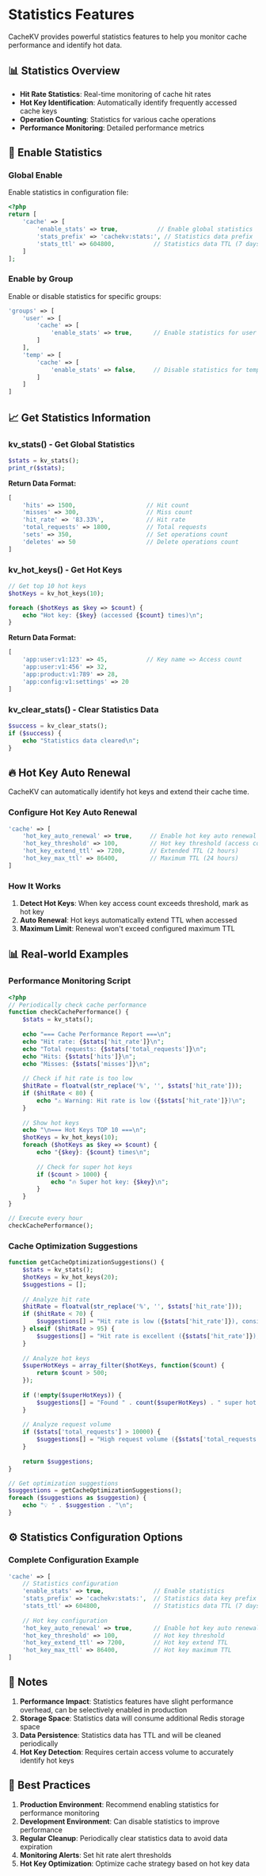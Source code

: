 # Statistics Features

CacheKV provides powerful statistics features to help you monitor cache performance and identify hot data.

## 📊 Statistics Overview

- **Hit Rate Statistics**: Real-time monitoring of cache hit rates
- **Hot Key Identification**: Automatically identify frequently accessed cache keys
- **Operation Counting**: Statistics for various cache operations
- **Performance Monitoring**: Detailed performance metrics

## 🔧 Enable Statistics

### Global Enable

Enable statistics in configuration file:

```php
<?php
return [
    'cache' => [
        'enable_stats' => true,           // Enable global statistics
        'stats_prefix' => 'cachekv:stats:', // Statistics data prefix
        'stats_ttl' => 604800,           // Statistics data TTL (7 days)
    ]
];
```

### Enable by Group

Enable or disable statistics for specific groups:

```php
'groups' => [
    'user' => [
        'cache' => [
            'enable_stats' => true,      // Enable statistics for user group
        ]
    ],
    'temp' => [
        'cache' => [
            'enable_stats' => false,     // Disable statistics for temporary data
        ]
    ]
]
```

## 📈 Get Statistics Information

### kv_stats() - Get Global Statistics

```php
$stats = kv_stats();
print_r($stats);
```

**Return Data Format:**
```php
[
    'hits' => 1500,                    // Hit count
    'misses' => 300,                   // Miss count
    'hit_rate' => '83.33%',            // Hit rate
    'total_requests' => 1800,          // Total requests
    'sets' => 350,                     // Set operations count
    'deletes' => 50                    // Delete operations count
]
```

### kv_hot_keys() - Get Hot Keys

```php
// Get top 10 hot keys
$hotKeys = kv_hot_keys(10);

foreach ($hotKeys as $key => $count) {
    echo "Hot key: {$key} (accessed {$count} times)\n";
}
```

**Return Data Format:**
```php
[
    'app:user:v1:123' => 45,           // Key name => Access count
    'app:user:v1:456' => 32,
    'app:product:v1:789' => 28,
    'app:config:v1:settings' => 20
]
```

### kv_clear_stats() - Clear Statistics Data

```php
$success = kv_clear_stats();
if ($success) {
    echo "Statistics data cleared\n";
}
```

## 🔥 Hot Key Auto Renewal

CacheKV can automatically identify hot keys and extend their cache time.

### Configure Hot Key Auto Renewal

```php
'cache' => [
    'hot_key_auto_renewal' => true,     // Enable hot key auto renewal
    'hot_key_threshold' => 100,         // Hot key threshold (access count)
    'hot_key_extend_ttl' => 7200,       // Extended TTL (2 hours)
    'hot_key_max_ttl' => 86400,         // Maximum TTL (24 hours)
]
```

### How It Works

1. **Detect Hot Keys**: When key access count exceeds threshold, mark as hot key
2. **Auto Renewal**: Hot keys automatically extend TTL when accessed
3. **Maximum Limit**: Renewal won't exceed configured maximum TTL

## 📊 Real-world Examples

### Performance Monitoring Script

```php
<?php
// Periodically check cache performance
function checkCachePerformance() {
    $stats = kv_stats();
    
    echo "=== Cache Performance Report ===\n";
    echo "Hit rate: {$stats['hit_rate']}\n";
    echo "Total requests: {$stats['total_requests']}\n";
    echo "Hits: {$stats['hits']}\n";
    echo "Misses: {$stats['misses']}\n";
    
    // Check if hit rate is too low
    $hitRate = floatval(str_replace('%', '', $stats['hit_rate']));
    if ($hitRate < 80) {
        echo "⚠️ Warning: Hit rate is low ({$stats['hit_rate']})\n";
    }
    
    // Show hot keys
    echo "\n=== Hot Keys TOP 10 ===\n";
    $hotKeys = kv_hot_keys(10);
    foreach ($hotKeys as $key => $count) {
        echo "{$key}: {$count} times\n";
        
        // Check for super hot keys
        if ($count > 1000) {
            echo "🔥 Super hot key: {$key}\n";
        }
    }
}

// Execute every hour
checkCachePerformance();
```

### Cache Optimization Suggestions

```php
function getCacheOptimizationSuggestions() {
    $stats = kv_stats();
    $hotKeys = kv_hot_keys(20);
    $suggestions = [];
    
    // Analyze hit rate
    $hitRate = floatval(str_replace('%', '', $stats['hit_rate']));
    if ($hitRate < 70) {
        $suggestions[] = "Hit rate is low ({$stats['hit_rate']}), consider reviewing cache strategy";
    } elseif ($hitRate > 95) {
        $suggestions[] = "Hit rate is excellent ({$stats['hit_rate']}), cache strategy is good";
    }
    
    // Analyze hot keys
    $superHotKeys = array_filter($hotKeys, function($count) {
        return $count > 500;
    });
    
    if (!empty($superHotKeys)) {
        $suggestions[] = "Found " . count($superHotKeys) . " super hot keys, consider increasing TTL";
    }
    
    // Analyze request volume
    if ($stats['total_requests'] > 10000) {
        $suggestions[] = "High request volume ({$stats['total_requests']}), consider enabling hot key auto renewal";
    }
    
    return $suggestions;
}

// Get optimization suggestions
$suggestions = getCacheOptimizationSuggestions();
foreach ($suggestions as $suggestion) {
    echo "💡 " . $suggestion . "\n";
}
```

## ⚙️ Statistics Configuration Options

### Complete Configuration Example

```php
'cache' => [
    // Statistics configuration
    'enable_stats' => true,              // Enable statistics
    'stats_prefix' => 'cachekv:stats:',  // Statistics data key prefix
    'stats_ttl' => 604800,               // Statistics data TTL (7 days)
    
    // Hot key configuration
    'hot_key_auto_renewal' => true,      // Enable hot key auto renewal
    'hot_key_threshold' => 100,          // Hot key threshold
    'hot_key_extend_ttl' => 7200,        // Hot key extend TTL
    'hot_key_max_ttl' => 86400,          // Hot key maximum TTL
]
```

## 🚨 Notes

1. **Performance Impact**: Statistics features have slight performance overhead, can be selectively enabled in production
2. **Storage Space**: Statistics data will consume additional Redis storage space
3. **Data Persistence**: Statistics data has TTL and will be cleaned periodically
4. **Hot Key Detection**: Requires certain access volume to accurately identify hot keys

## 🎯 Best Practices

1. **Production Environment**: Recommend enabling statistics for performance monitoring
2. **Development Environment**: Can disable statistics to improve performance
3. **Regular Cleanup**: Periodically clear statistics data to avoid data expiration
4. **Monitoring Alerts**: Set hit rate alert thresholds
5. **Hot Key Optimization**: Optimize cache strategy based on hot key data
